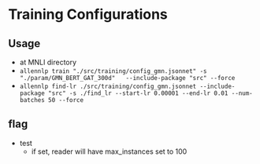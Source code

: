 # Training Configurations

## Usage
- at MNLI directory
- `allennlp train "./src/training/config_gmn.jsonnet" -s "./param/GMN_BERT_GAT_300d"   --include-package "src" --force`
- `allennlp find-lr ./src/training/config_gmn.jsonnet --include-package "src" -s ./find_lr --start-lr 0.00001 --end-lr 0.01 --num-batches 50 --force`

## flag
- test 
    - if set, reader will have max_instances set to 100